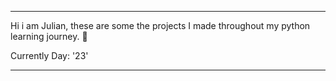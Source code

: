 ---                                                                                      ---   


Hi i am Julian, these are some the projects I made throughout my python learning journey. 🐍
  
Currently Day: '23'


---                                                                                      ---

